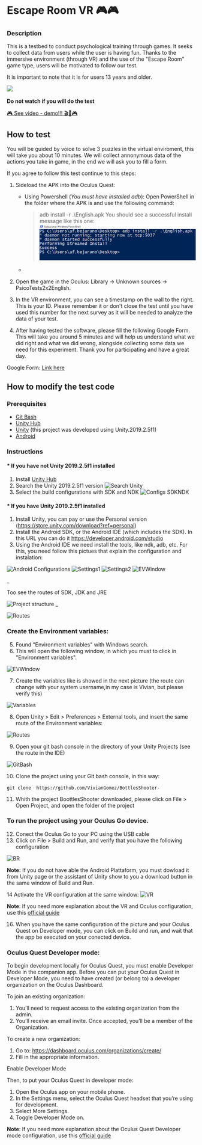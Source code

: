 # Escape Room VR 🎮🎮

### Description

This is a testbed to conduct psychological training through games. It seeks to collect data from users while the user is having fun. Thanks to the immersive environment (through VR) and the use of the "Escape Room" game type, users will be motivated to follow our test.


It is important to note that it is for users 13 years and older.


![](https://raw.githubusercontent.com/VivianGomez/BottlesShooter-/master/Tutorial/demo.png)


**Do not watch if you will do the test**


[🎮 See video - demo!!! 🎬🎥🎮](https://youtu.be/mbAbzxoia-Y)


## How to test

You will be guided by voice to solve 3 puzzles in the virtual enviroment, this will take you about 10 minutes. We will collect annonymous data of the actions you take in game, in the end we will ask you to fill a form.

If you agree to follow this test continue to this steps:

1. Sideload the APK into the Oculus Quest:
   * Using Powershell (_You must have installed adb_):
      Open PowerShell in the folder where the APK is and use the following command:
      > adb install -r .\English.apk
      You should see a successful install message like this one:
      ![](/Docs/ps.png)
   *
2. Open the game in the Oculus: Library -> Unknown sources -> PsicoTests2x2English.

3. In the VR environment, you can see a timestamp on the wall to the right. This is your ID. Please remember it or don't close the test until you have used this number for the next survey as it will be needed to analyze the data of your test.


4. After having tested the software, please fill the following Google Form. This will take you around 5 minutes and will help us understand what we did right and what we did wrong, alongside collecting some data we need for this experiment. Thank you for participating and have a great day.

Google Form: [Link here](https://forms.gle/ahx28H3LDYGFm18h7)

## How to modify the test code

### Prerequisites

- [Git Bash](https://git-scm.com/downloads)
- [Unity Hub](https://unity3d.com/es/get-unity/download)
- [Unity](https://unity3d.com/es) (this project was developed using Unity.2019.2.5f1)
- [Android](https://developer.android.com/studio)

### Instructions

#### * If you have not Unity 2019.2.5f1 installed 

1. Install [Unity Hub](https://unity3d.com/es/get-unity/download)
2. Search the Unity 2019.2.5f1 version
![Search Unity](https://raw.githubusercontent.com/VivianGomez/BottlesShooter-/master/Tutorial/unityHubvers201925.PNG)
3. Select the build configurations with SDK and NDK
![Configs SDKNDK](https://raw.githubusercontent.com/VivianGomez/BottlesShooter-/master/Tutorial/installUnitySDKNDK.PNG)

#### * If you have Unity 2019.2.5f1 installed 

1. Install Unity, you can pay or use the Personal version (https://store.unity.com/download?ref=personal)
2. Install the Android SDK, or  the Android IDE (which includes the SDK). In this URL you can do it https://developer.android.com/studio
3. Using the Android IDE we need install the tools, like ndk, adb, etc. For this, you need follow this pictues that explain the configuration and instalation:

![Android Configurations](https://raw.githubusercontent.com/VivianGomez/BottlesShooter-/master/Tutorial/0.PNG)
![Settings1](https://raw.githubusercontent.com/VivianGomez/BottlesShooter-/master/Tutorial/sett1.PNG)
![Settings2](https://raw.githubusercontent.com/VivianGomez/BottlesShooter-/master/Tutorial/sett2.PNG)
![EVWindow](https://raw.githubusercontent.com/VivianGomez/BottlesShooter-/master/Tutorial/finallsett.PNG)

_

Too see the routes of SDK, JDK and JRE

![Project structure](https://raw.githubusercontent.com/VivianGomez/BottlesShooter-/master/Tutorial/1.PNG)
_

![Routes](https://raw.githubusercontent.com/VivianGomez/BottlesShooter-/master/Tutorial/2.PNG)


### Create the Environment variables:
5. Found "Environment variables" with Windows search.
6. This will open the following window, in which you must to click in "Environment variables".

![EVWindow](https://raw.githubusercontent.com/VivianGomez/BottlesShooter-/master/Tutorial/search.PNG)

7. Create the variables like is showed in the next picture (the route can change with your system username,in my case is Vivian, but please verify this)

![Variables](https://raw.githubusercontent.com/VivianGomez/BottlesShooter-/master/Tutorial/variables.PNG)

8. Open Unity > Edit > Preferences > External tools, and insert the same route of the Environment variables:

![Routes](https://raw.githubusercontent.com/VivianGomez/BottlesShooter-/master/Tutorial/5.PNG)

9. Open your git bash console in the directory of your Unity Projects (see the route in the IDE)

![GitBash](https://raw.githubusercontent.com/VivianGomez/BottlesShooter-/master/gibash.PNG)

10. Clone the project using your Git bash console, in this way:
```
git clone  https://github.com/VivianGomez/BottlesShooter-
```
11. Whith the project BoottlesShooter downloaded, please click on File > Open Project, and open the folder of the project

### To run  the project using your Oculus Go device.
12. Conect the Oculus Go to your PC using the USB cable
13. Click on File > Build and Run, and verify that you have the following configuration

![BR](https://raw.githubusercontent.com/VivianGomez/BottlesShooter-/master/Tutorial/buildandRun.PNG)

**Note:** If you do not have able the Android Plattaform, you must dowload it from Unity page or the assistant of Unity show to you a download button in the same window of Build and Run.

14 Activate the VR configuration at the same window:
![VR](https://raw.githubusercontent.com/VivianGomez/BottlesShooter-/master/Tutorial/VR.PNG)

**Note**: If you need more explanation about the VR and Oculus configuration, use this [official guide](https://developer.oculus.com/documentation/unity/latest/concepts/book-unity-gsg/)

16. When you have the same configuration of the picture and your Oculus Quest on Developer mode, you can click on Build and run, and wait that the app be executed on your conected device.


### Oculus Quest Developer mode:

To begin development locally for Oculus Quest, you must enable Developer Mode in the companion app. Before you can put your Oculus Quest in Developer Mode, you need to have created (or belong to) a developer organization on the Oculus Dashboard.

To join an existing organization:

1. You’ll need to request access to the existing organization from the admin.
2. You’ll receive an email invite. Once accepted, you’ll be a member of the Organization.

To create a new organization:

1. Go to: https://dashboard.oculus.com/organizations/create/
2. Fill in the appropriate information.

Enable Developer Mode

Then, to put your Oculus Quest in developer mode:

   1. Open the Oculus app on your mobile phone.
   2. In the Settings menu, select the Oculus Quest headset that you’re using for development.
   3. Select More Settings.
   4. Toggle Developer Mode on.
   
**Note**: If you need more explanation about the Oculus Quest Developer mode configuration, use this [official guide](https://developer.oculus.com/documentation/quest/latest/concepts/mobile-device-setup-quest/)



